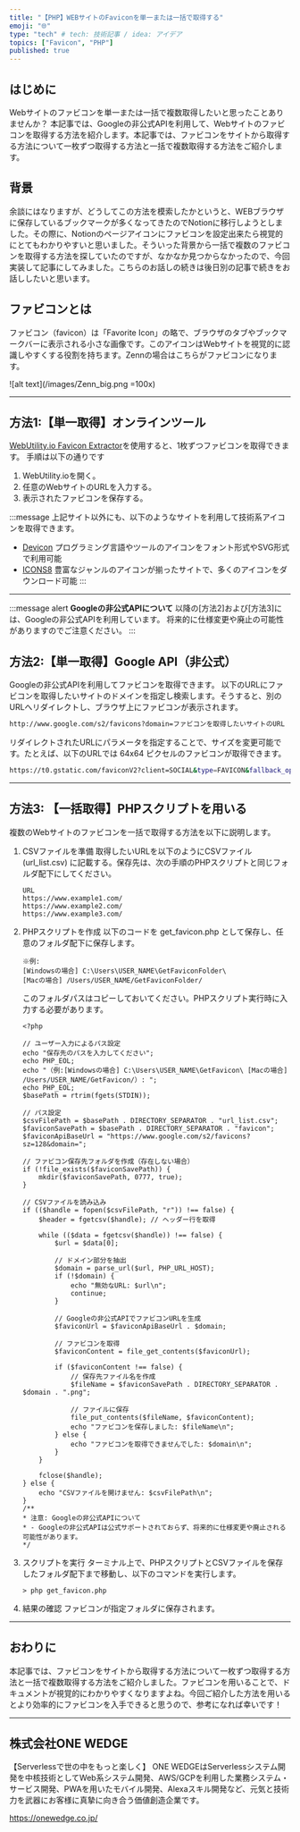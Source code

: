 ```yaml
---
title: "【PHP】WEBサイトのFaviconを単一または一括で取得する"
emoji: "🌐"
type: "tech" # tech: 技術記事 / idea: アイデア
topics: ["Favicon", "PHP"]
published: true
---
```


## はじめに
Webサイトのファビコンを単一または一括で複数取得したいと思ったことありませんか？
本記事では、Googleの非公式APIを利用して、Webサイトのファビコンを取得する方法を紹介します。本記事では、ファビコンをサイトから取得する方法について一枚ずつ取得する方法と一括で複数取得する方法をご紹介します。

## 背景
余談にはなりますが、どうしてこの方法を模索したかというと、WEBブラウザに保存しているブックマークが多くなってきたのでNotionに移行しようとしました。その際に、Notionのページアイコンにファビコンを設定出来たら視覚的にとてもわかりやすいと思いました。そういった背景から一括で複数のファビコンを取得する方法を探していたのですが、なかなか見つからなかったので、今回実装して記事にしてみました。こちらのお話しの続きは後日別の記事で続きをお話ししたいと思います。

## ファビコンとは
ファビコン（favicon）は「Favorite Icon」の略で、ブラウザのタブやブックマークバーに表示される小さな画像です。このアイコンはWebサイトを視覚的に認識しやすくする役割を持ちます。Zennの場合はこちらがファビコンになります。

![alt text](/images/Zenn_big.png =100x)

--- 

## 方法1:【単一取得】オンラインツール
[WebUtility.io Favicon Extractor](https://webutility.io/favicon-extractor)を使用すると、1枚ずつファビコンを取得できます。
手順は以下の通りです
1. WebUtility.ioを開く。
2. 任意のWebサイトのURLを入力する。
3. 表示されたファビコンを保存する。

:::message
上記サイト以外にも、以下のようなサイトを利用して技術系アイコンを取得できます。
- [Devicon](https://devicon.dev/)
  プログラミング言語やツールのアイコンをフォント形式やSVG形式で利用可能
- [ICONS8](https://icons8.com/)
  豊富なジャンルのアイコンが揃ったサイトで、多くのアイコンをダウンロード可能
:::

--- 

:::message alert
**Googleの非公式APIについて**
以降の[方法2]および[方法3]には、Googleの非公式APIを利用しています。
将来的に仕様変更や廃止の可能性がありますのでご注意ください。
:::

## 方法2:【単一取得】Google API（非公式）
Googleの非公式APIを利用してファビコンを取得できます。
以下のURLにファビコンを取得したいサイトのドメインを指定し検索します。そうすると、別のURLへリダイレクトし、ブラウザ上にファビコンが表示されます。

```bash
http://www.google.com/s2/favicons?domain=ファビコンを取得したいサイトのURL
```

リダイレクトされたURLにパラメータを指定することで、サイズを変更可能です。たとえば、以下のURLでは 64x64 ピクセルのファビコンが取得できます。
```bash
https://t0.gstatic.com/faviconV2?client=SOCIAL&type=FAVICON&fallback_opts=TYPE,SIZE,URL&url=ファビコンを取得したいサイトのURL&size=64
```
--- 

## 方法3: 【一括取得】PHPスクリプトを用いる
複数のWebサイトのファビコンを一括で取得する方法を以下に説明します。

1. CSVファイルを準備
   取得したいURLを以下のようにCSVファイル (url_list.csv) に記載する。保存先は、次の手順のPHPスクリプトと同じフォルダ配下にしてください。

    ```csv:url_list.csv
    URL
    https://www.example1.com/
    https://www.example2.com/
    https://www.example3.com/
    ```

2. PHPスクリプトを作成
   以下のコードを get_favicon.php として保存し、任意のフォルダ配下に保存します。

   ```
   ※例:
   [Windowsの場合] C:\Users\USER_NAME\GetFaviconFolder\ 
   [Macの場合] /Users/USER_NAME/GetFaviconFolder/
   ```

   このフォルダパスはコピーしておいてください。PHPスクリプト実行時に入力する必要があります。


    ```php:get_favicon.php
    <?php

    // ユーザー入力によるパス設定
    echo "保存先のパスを入力してください";
    echo PHP_EOL;
    echo "（例:[Windowsの場合] C:\Users\USER_NAME\GetFavicon\ [Macの場合] /Users/USER_NAME/GetFavicon/）: ";
    echo PHP_EOL;
    $basePath = rtrim(fgets(STDIN));

    // パス設定
    $csvFilePath = $basePath . DIRECTORY_SEPARATOR . "url_list.csv";
    $faviconSavePath = $basePath . DIRECTORY_SEPARATOR . "favicon";
    $faviconApiBaseUrl = "https://www.google.com/s2/favicons?sz=128&domain=";

    // ファビコン保存先フォルダを作成（存在しない場合）
    if (!file_exists($faviconSavePath)) {
        mkdir($faviconSavePath, 0777, true);
    }

    // CSVファイルを読み込み
    if (($handle = fopen($csvFilePath, "r")) !== false) {
        $header = fgetcsv($handle); // ヘッダー行を取得

        while (($data = fgetcsv($handle)) !== false) {
            $url = $data[0];

            // ドメイン部分を抽出
            $domain = parse_url($url, PHP_URL_HOST);
            if (!$domain) {
                echo "無効なURL: $url\n";
                continue;
            }

            // Googleの非公式APIでファビコンURLを生成
            $faviconUrl = $faviconApiBaseUrl . $domain;

            // ファビコンを取得
            $faviconContent = file_get_contents($faviconUrl);

            if ($faviconContent !== false) {
                // 保存先ファイル名を作成
                $fileName = $faviconSavePath . DIRECTORY_SEPARATOR . $domain . ".png";

                // ファイルに保存
                file_put_contents($fileName, $faviconContent);
                echo "ファビコンを保存しました: $fileName\n";
            } else {
                echo "ファビコンを取得できませんでした: $domain\n";
            }
        }

        fclose($handle);
    } else {
        echo "CSVファイルを開けません: $csvFilePath\n";
    }
    /**
    * 注意: Googleの非公式APIについて
    * - Googleの非公式APIは公式サポートされておらず、将来的に仕様変更や廃止される可能性があります。
    */
    ```

3. スクリプトを実行
   ターミナル上で、PHPスクリプトとCSVファイルを保存したフォルダ配下まで移動し、以下のコマンドを実行します。

    ```terminal
    > php get_favicon.php
    ```

4. 結果の確認
   ファビコンが指定フォルダに保存されます。

--- 

## おわりに
本記事では、ファビコンをサイトから取得する方法について一枚ずつ取得する方法と一括で複数取得する方法をご紹介しました。ファビコンを用いることで、ドキュメントが視覚的にわかりやすくなりますよね。今回ご紹介した方法を用いるとより効率的にファビコンを入手できると思うので、参考になれば幸いです！

--- 

## 株式会社ONE WEDGE
【Serverlessで世の中をもっと楽しく】 
ONE WEDGEはServerlessシステム開発を中核技術としてWeb系システム開発、AWS/GCPを利用した業務システム・サービス開発、PWAを用いたモバイル開発、Alexaスキル開発など、元気と技術力を武器にお客様に真摯に向き合う価値創造企業です。

https://onewedge.co.jp/